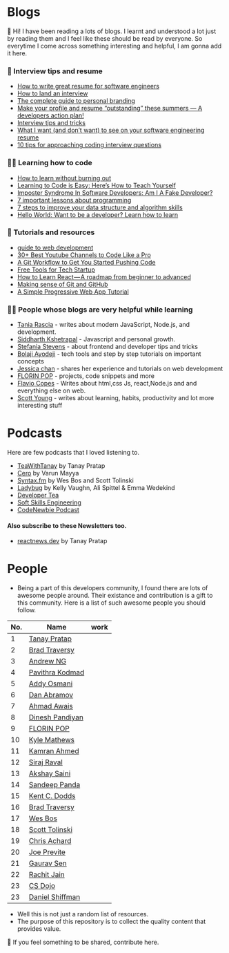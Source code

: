 # Blogs

:wave: Hi! I have been reading a lots of blogs. I learnt and understood a lot just by reading them and I feel like these should be read by everyone.  So everytime I come across something interesting and helpful, I am gonna add it here. 
### :bookmark_tabs: Interview tips and resume

  - [How to write great resume for software engineers ](https://www.freecodecamp.org/news/how-to-write-a-great-resume-for-software-engineers-75d514dd8322/)
  - [How to land an interview ](https://www.freecodecamp.org/news/how-to-get-an-interview-with-top-tech-companies-c27f18e9d157/amp/?__twitter_impression=true)
  - [The complete guide to personal branding](https://www.beseen.com/blog/talent/the-complete-guide-to-personal-branding-for-tech-pros/)
  - [Make your profile and resume “outstanding” these summers — A developers action plan!](https://medium.com/learn-with-the-lean-programmer/make-your-profile-and-resume-outstanding-these-summers-a-developers-action-plan-70425a3ad26c)
  - [Interview tips and tricks](https://www.freecodecamp.org/news/interviewing-prep-tips-and-tricks/)
  - [What I want (and don’t want) to see on your software engineering resume](https://medium.com/p/cbc07913f7f6)
  - [10 tips for approaching coding interview questions](https://blog.interviewcamp.io/2019-08-05/tips-for-approaching-coding-interview-questions/)
  
  
  ### :man_technologist:	Learning how to code
  
  * [How to learn without burning out](https://www.freecodecamp.org/news/how-to-constantly-learn-without-burning-out/)
  * [Learning to Code is Easy: Here’s How to Teach Yourself](https://www.scotthyoung.com/blog/2019/07/08/learn-to-code/)
  * [Imposter Syndrome In Software Developers: Am I A Fake Developer?](https://www.geeksforgeeks.org/imposter-syndrome-in-software-developers-am-i-a-fake-developer/)
  * [7 important lessons about programming](https://medium.com/free-code-camp/7-important-lessons-about-programming-that-ive-learned-at-17-516ae619686)
  * [7 steps to improve your data structure and algorithm skills](https://www.hackerearth.com/blog/developers/7-steps-to-improve-your-data-structure-and-algorithm-skills?utm_medium=search&utm_source=header&utm_campaign=he-search)
  * [Hello World: Want to be a developer? Learn how to learn](https://stackoverflow.blog/2020/01/11/hello-world-want-to-be-a-developer-learn-how-to-learn/?utm_source=linkedin&utm_medium=social&utm_campaign=so-blog)
  
  ### :file_folder: Tutorials and resources
  * [guide to web development](https://coder-coder.com/learn-web-development/)
  * [30+ Best Youtube Channels to Code Like a Pro](https://qubit-labs.com/best-youtube-channels-code-like-pro/)
  * [A Git Workflow to Get You Started Pushing Code](https://www.freecodecamp.org/news/git-101-git-workflow-to-get-you-started-pushing-code/amp/#click=https://t.co/BXtAmsTQ7f)
  * [Free Tools for Tech Startup](https://link.medium.com/N57mVu4OM1)
  * [How to Learn React — A roadmap from beginner to advanced](https://link.medium.com/TSKBEFexv1)
  * [Making sense of Git and GitHub](https://betterstack.dev/blog/making-sense-of-git-and-github/)
  * [A Simple Progressive Web App Tutorial](https://link.medium.com/DQ1PWzAlX1)
  
  
  ### :raising_hand_man: People whose blogs are very helpful while learning
  
   * [Tania Rascia](https://www.taniarascia.com/blog/) - writes about modern JavaScript, Node.js, and development.    
   * [Siddharth Kshetrapal](https://sid.st/blog/) - Javascript and personal growth.
   * [Stefania Stevens](https://stef.ninja/) - about frontend and developer tips and tricks   
   * [Bolaji Ayodeji](https://bolajiayodeji.com/) - tech tools and step by step tutorials on important concepts
   * [Jessica chan](https://coder-coder.com/blog/) - shares her experience and tutorials on web development 
   * [FLORIN POP](https://www.florin-pop.com/blog/) - projects, code snippets and more
   * [Flavio Copes](https://flaviocopes.com/) - Writes about html,css Js, react,Node.js and and everything else on web.
   * [Scott Young](https://www.scotthyoung.com/blog/) - writes about learning, habits, productivity and lot more interesting stuff
  
  # Podcasts
  Here are few podcasts that I loved listening to.
  * [TeaWithTanay](https://teawithtanay.com/) by Tanay Pratap
  * [Cero](https://www.youtube.com/watch?v=urhMZSeG33U&list=PLSAVyiM48sqsbznpqLl2l4xR0e7gWJ2T-) by Varun Mayya
  * [Syntax.fm](https://syntax.fm/) by Wes Bos and Scott Tolinski
  * [Ladybug](https://ladybug.dev/) by Kelly Vaughn, Ali Spittel & Emma Wedekind
  * [Developer Tea](https://spec.fm/podcasts/developer-tea)
  * [Soft Skills Engineering](https://softskills.audio/episodes/)
  * [CodeNewbie Podcast ](https://www.codenewbie.org/podcast)
  
  #### Also subscribe to these Newsletters too.
  * [reactnews.dev](https://reactnews.dev/) by Tanay Pratap
 
# People

* Being a part of this developers community, I found there are lots of awesome people around. Their existance and contribution is a gift to this community. Here is a list of such awesome people you should follow.


|No. |Name | work  |  
|-|------ |-----|
|1|[Tanay Pratap](https://twitter.com/tanaypratap) |                        |
|2| [Brad Traversy](https://www.youtube.com/user/TechGuyWeb)|                 |
|3|[Andrew NG](https://www.linkedin.com/in/andrewyng/) |                      |
|4| [Pavithra Kodmad](https://twitter.com/PKodmad)  |                        |
|5|[Addy Osmani](https://github.com/addyosmani)      |                    |
|6|[Dan Abramov](https://twitter.com/dan_abramov)      |                    |
|7|[Ahmad Awais](https://ahmadawais.com/)      |                    |
|8|[Dinesh Pandiyan](https://dineshpandiyan.com/)      |                    |
|9|[FLORIN POP](https://www.florin-pop.com/blog)      |                    |
|10|[Kyle Mathews](https://twitter.com/kylemathews)      |                    |
|11|[Kamran Ahmed](https://github.com/kamranahmedse)      |                    |
|12|[Siraj Raval ](https://www.youtube.com/sirajraval)      |                    |
|13|[Akshay Saini](https://www.youtube.com/akshaymarch7)      |                    |
|14|[Sandeep Panda](https://twitter.com/Sandeepg33k)      |                    |
|15|[Kent C. Dodds](https://kentcdodds.com/)      |                    |
|16|[Brad Traversy](https://twitter.com/traversymedia)      |                    |
|17|[Wes Bos](https://www.youtube.com/user/wesbos)      |                    |
|18|[Scott Tolinski](https://www.youtube.com/c/leveluptuts)      |                    |
|19|[Chris Achard](https://twitter.com/chrisachard)      |                    |
|20|[Joe Previte](https://twitter.com/jsjoeio)      |                    |
|21|[Gaurav Sen](https://www.youtube.com/channel/UCRPMAqdtSgd0Ipeef7iFsKw)      |                    |
|22|[Rachit Jain](https://www.youtube.com/channel/UC9fDC_eBh9e_bogw87DbGKQ)      |                    |
|23|[CS Dojo](https://www.youtube.com/channel/UCxX9wt5FWQUAAz4UrysqK9A)      |                    |
|23|[Daniel Shiffman](https://www.youtube.com/user/shiffman)      |                    |






 * Well this is not just a random list of resources.
 * The purpose of this repository is to collect the quality content that provides value.

:pushpin: If you feel something to be shared, contribute here. 
